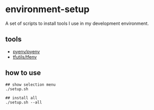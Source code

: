 # environment-setup

A set of scripts to install tools I use in my development environment.

## tools ##

- [pyenv/pyenv](https://github.com/pyenv/pyenv)
- [tfutils/tfenv](https://github.com/tfutils/tfenv)

## how to use ##

```shell
## show selection menu
./setup.sh
```

```shell
## install all
./setup.sh --all
```

